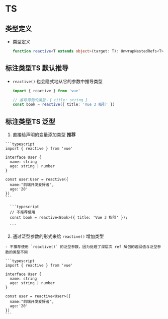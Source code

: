 # TS

## 类型定义

- 类型定义

    ```typescript
    function reactive<T extends object>(target: T): UnwrapNestedRefs<T>
    ```

## 标注类型TS 默认推导

- `reactive()` 也会隐式地从它的参数中推导类型

    ```typescript
    import { reactive } from 'vue'

    // 推导得到的类型：{ title: string }
    const book = reactive({ title: 'Vue 3 指引' })
    ```

## 标注类型TS 泛型

  1. 直接给声明的变量添加类型 **推荐**

    ```typescript
    import { reactive } from 'vue'

    interface User {
      name: string
      age: string | number
    }

    const user:User = reactive({
      name:"前端开发爱好者",
      age:'20'
    })
    ```

      ```typescript
      // 不推荐使用
      const book = reactive<Book>({ title: 'Vue 3 指引' });

      ```

  2. 通过泛型参数的形式来给 `reactive()` 增加类型

    - 不推荐使用 `reactive()` 的泛型参数，因为处理了深层次 ref 解包的返回值与泛型参数的类型不同

    ```typescript
    import { reactive } from 'vue'

    interface User {
      name: string
      age: string | number
    }

    const user = reactive<User>({
      name:"前端开发爱好者",
      age:'20'
    })
    ```
